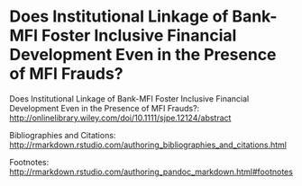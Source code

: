 # Does Institutional Linkage of Bank-MFI Foster Inclusive Financial Development Even in the Presence of MFI Frauds?

Does Institutional Linkage of Bank-MFI Foster Inclusive Financial Development Even in the Presence of MFI Frauds?: http://onlinelibrary.wiley.com/doi/10.1111/sjpe.12124/abstract

Bibliographies and Citations: http://rmarkdown.rstudio.com/authoring_bibliographies_and_citations.html

Footnotes: http://rmarkdown.rstudio.com/authoring_pandoc_markdown.html#footnotes
